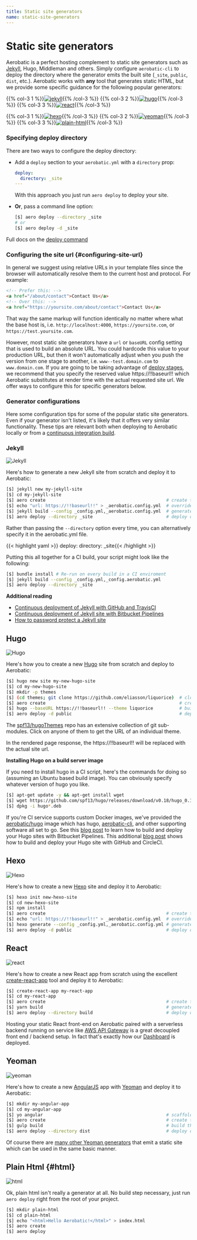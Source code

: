 ```yaml
---
title: Static site generators
name: static-site-generators
---
```


# Static site generators

Aerobatic is a perfect hosting complement to static site generators such as [Jekyll](https://jekyllrb.com/), Hugo, Middleman and others. Simply configure `aerobatic-cli` to deploy the directory where the generator emits the built site (`_site`, `public`, `dist`, etc.). Aerobatic works with **any** tool that generates static HTML, but we provide some specific guidance for the following popular generators:

{{% col-3 1 %}}[![jekyll](/img/frameworks/jekyll.png)](#jekyll){{% /col-3 %}}
{{% col-3 2 %}}[![hugo](/img/frameworks/hugo.png)](#hugo){{% /col-3 %}}
{{% col-3 3 %}}[![react](/img/frameworks/react.png)](#react){{% /col-3 %}}

{{% col-3 1 %}}[![hexo](/img/frameworks/hexo.png)](#hexo){{% /col-3 %}}
{{% col-3 2 %}}[![yeoman](/img/frameworks/yeoman.png)](#yeoman){{% /col-3 %}}
{{% col-3 3 %}}[![plain-html](/img/frameworks/html.png)](#html){{% /col-3 %}}

### Specifying deploy directory
There are two ways to configure the deploy directory:

* Add a `deploy` section to your `aerobatic.yml` with a `directory` prop:

  ~~~yaml
  deploy:
    directory: _site
  ---
  ~~~

  With this approach you just run `aero deploy` to deploy your site.

* **Or**, pass a command line option:

  ~~~sh
  [$] aero deploy --directory _site
  # or
  [$] aero deploy -d _site
  ~~~

Full docs on the [deploy command](/docs/cli/#deploy)

### Configuring the site url {#configuring-site-url}
In general we suggest using relative URLs in your template files since the browser will automatically resolve them to the current host and protocol. For example:

~~~html
<!-- Prefer this: -->
<a href="/about/contact">Contact Us</a>
<!-- Over this: -->
<a href="https://yoursite.com/about/contact">Contact Us</a>
~~~

That way the same markup will function identically no matter where what the base host is, i.e. `http://localhost:4000`, `https://yoursite.com`, or `https://test.yoursite.com`.

However, most static site generators have a `url` or `baseURL` config setting that is used to build an absolute URL. You could hardcode this value to your production URL, but then it won't automatically adjust when you push the version from one stage to another, i.e. `www--test.domain.com` to `www.domain.com`. If you are going to be taking advantage of [deploy stages](/docs/overview/#deploy-stages), we recommend that you specify the reserved value <span class="code">https://!!baseurl!!</span> which Aerobatic substitutes at render time with the actual requested site url. We offer ways to configure this for specific generators below.

### Generator configurations
Here some configuration tips for some of the popular static site generators. Even if your generator isn't listed, it's likely that it offers very similar functionality. These tips are relevant both when deploying to Aerobatic locally or from a [continuous integration build](/docs/continuous-deployment/).

### Jekyll
<div class="generator-section"><img alt="Jekyll" src="/img/frameworks/jekyll.png"></div>

Here's how to generate a new Jekyll site from scratch and deploy it to Aerobatic:

~~~sh
[$] jekyll new my-jekyll-site
[$] cd my-jekyll-site
[$] aero create                                              # create the Aerobatic site
[$] echo "url: https://!!baseurl!!" > _aerobatic.config.yml  # override site.url for Aerobatic
[$] jekyll build --config _config.yml,_aerobatic.config.yml  # generate the output
[$] aero deploy --directory _site                            # deploy output to Aerobatic
~~~

Rather than passing the `--directory` option every time, you can alternatively specify it in the aerobatic.yml file.

{{< highlight yaml >}}
deploy:
  directory: _site{{< /highlight >}}

Putting this all together for a CI build, your script might look like the following:

~~~sh
[$] bundle install # Re-run on every build in a CI enviroment
[$] jekyll build --config _config.yml,_config.aerobatic.yml
[$] aero deploy --directory _site
~~~

**Additional reading**

* [Continuous deployment of Jekyll with GitHub and TravisCI](/blog/jekyll-travis-github-aerobatic/)
* [Continuous deployment of Jekyll site with Bitbucket Pipelines](/blog/jekyll-bitbucket-pipelines/)
* [How to password protect a Jekyll site](/blog/password-protect-a-jekyll-site/)

## Hugo

<div class="generator-section"><img alt="Hugo" src="/img/frameworks/hugo.png"></div>

Here's how you to create a new [Hugo](https://gohugo.io/) site from scratch and deploy to Aerobatic:

~~~sh
[$] hugo new site my-new-hugo-site
[$] cd my-new-hugo-site
[$] mkdir -p themes
[$] (cd themes; git clone https://github.com/eliasson/liquorice)  # clone a theme
[$] aero create                                                   # create the Aerobatic site
[$] hugo --baseURL https://!!baseurl!! --theme liquorice          # build the site overriding baseURL
[$] aero deploy -d public                                         # deploy output to Aerobatic
~~~

The [spf13/hugoThemes](https://github.com/spf13/hugoThemes) repo has an extensive collection of git sub-modules. Click on anyone of them to get the URL of an individual theme.

In the rendered page response, the <span class="code">https://!!baseurl!!</span> will be replaced with the actual site url.

**Installing Hugo on a build server image**

If you need to install hugo in a CI script, here's the commands for doing so (assuming an Ubuntu based build image). You can obviously specify whatever version of hugo you like.

~~~sh
[$] apt-get update -y && apt-get install wget
[$] wget https://github.com/spf13/hugo/releases/download/v0.18/hugo_0.18-64bit.deb
[$] dpkg -i hugo*.deb
~~~

If you're CI service supports custom Docker images, we've provided the [aerobatic/hugo](https://hub.docker.com/r/aerobatic/hugo/) image which has hugo, [aerobatic-cli](/docs/cli/), and other supporting software all set to go. See this [blog post](/blog/hugo-bitbucket-pipelines/) to learn how to build and deploy your Hugo sites with Bitbucket Pipelines. This additional [blog post](/blog/hugo-github-circleci/) shows how to build and deploy your Hugo site with GitHub and CircleCI.

## Hexo

<div class="generator-section"><img alt="Hexo" src="/img/frameworks/hexo.png"></div>

Here's how to create a new [Hexo](https://hexo.io) site and deploy it to Aerobatic:

~~~sh
[$] hexo init new-hexo-site
[$] cd new-hexo-site
[$] npm install
[$] aero create                                              # create the Aerobatic site
[$] echo "url: https://!!baseurl!!" > _aerobatic.config.yml  # override site.url for Aerobatic
[$] hexo generate --config _config.yml,_aerobatic.config.yml # generate the output
[$] aero deploy -d public                                    # deploy output to Aerobatic
~~~

## React

<div class="generator-section"><img alt="react" src="/img/frameworks/react.png"></div>

Here's how to create a new React app from scratch using the excellent [create-react-app](https://github.com/facebookincubator/create-react-app) tool and deploy it to Aerobatic:

~~~sh
[$] create-react-app my-react-app
[$] cd my-react-app
[$] aero create                                              # create the Aerobatic site
[$] yarn build                                               # generate the production optimized build
[$] aero deploy --directory build                            # deploy output to Aerobatic
~~~

Hosting your static React front-end on Aerobatic paired with a serverless backend running on service like [AWS API Gateway](https://aws.amazon.com/api-gateway/) is a great decoupled front end / backend setup. In fact that's exactly how our [Dashboard](https://dashboard.aerobatic.com) is deployed.

## Yeoman

<div class="generator-section"><img alt="yeoman" src="/img/frameworks/yeoman.png"></div>

Here's how to create a new [AngularJS](https://github.com/yeoman/generator-angular) app with [Yeoman](http://yeoman.io/) and deploy it to Aerobatic:

~~~sh
[$] mkdir my-angular-app
[$] cd my-angular-app
[$] yo angular                                               # scaffold the angular app
[$] aero create                                              # create the Aerobatic site
[$] gulp build                                               # build the production output
[$] aero deploy --directory dist                             # deploy output to Aerobatic
~~~

Of course there are [many other Yeoman generators](http://yeoman.io/generators/) that emit a static site which can be used in the same basic manner.

## Plain Html {#html}

<div class="generator-section"><img alt="html" src="/img/frameworks/html.png"></div>

Ok, plain html isn't really a generator at all. No build step necessary, just run `aero deploy` right from the root of your project.

~~~sh
[$] mkdir plain-html
[$] cd plain-html
[$] echo "<html>Hello Aerobatic!</html>" > index.html
[$] aero create
[$] aero deploy
~~~
